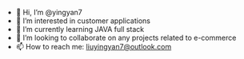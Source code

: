 - 👋 Hi, I’m @yingyan7
- 👀 I’m interested in customer applications
- 🌱 I’m currently learning JAVA full stack
- 💞️ I’m looking to collaborate on any projects related to e-commerce
- 📫 How to reach me: liuyingyan7@outlook.com

<!---
yingyan7/yingyan7 is a ✨ special ✨ repository because its `README.md` (this file) appears on your GitHub profile.
You can click the Preview link to take a look at your changes.
--->
